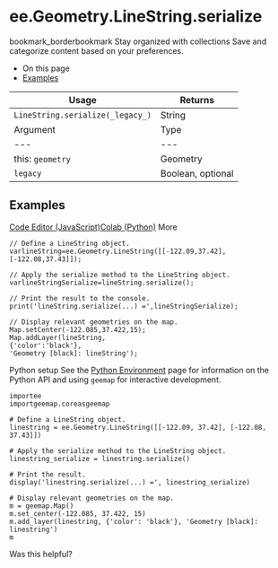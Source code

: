 
#  ee.Geometry.LineString.serialize
bookmark_borderbookmark Stay organized with collections  Save and categorize content based on your preferences.
  * On this page
  * [Examples](https://developers.google.com/earth-engine/apidocs/ee-geometry-linestring-serialize#examples)


Usage | Returns  
---|---  
`LineString.serialize(_legacy_)`|  String  
Argument | Type | Details  
---|---|---  
this: `geometry` | Geometry | The Geometry instance.  
`legacy` | Boolean, optional | Enables legacy format.  
## Examples
[Code Editor (JavaScript)](https://developers.google.com/earth-engine/apidocs/ee-geometry-linestring-serialize#code-editor-javascript-sample)[Colab (Python)](https://developers.google.com/earth-engine/apidocs/ee-geometry-linestring-serialize#colab-python-sample) More
```
// Define a LineString object.
varlineString=ee.Geometry.LineString([[-122.09,37.42],[-122.08,37.43]]);

// Apply the serialize method to the LineString object.
varlineStringSerialize=lineString.serialize();

// Print the result to the console.
print('lineString.serialize(...) =',lineStringSerialize);

// Display relevant geometries on the map.
Map.setCenter(-122.085,37.422,15);
Map.addLayer(lineString,
{'color':'black'},
'Geometry [black]: lineString');
```
Python setup
See the [ Python Environment](https://developers.google.com/earth-engine/guides/python_install) page for information on the Python API and using `geemap` for interactive development.
```
importee
importgeemap.coreasgeemap
```
```
# Define a LineString object.
linestring = ee.Geometry.LineString([[-122.09, 37.42], [-122.08, 37.43]])

# Apply the serialize method to the LineString object.
linestring_serialize = linestring.serialize()

# Print the result.
display('linestring.serialize(...) =', linestring_serialize)

# Display relevant geometries on the map.
m = geemap.Map()
m.set_center(-122.085, 37.422, 15)
m.add_layer(linestring, {'color': 'black'}, 'Geometry [black]: linestring')
m
```

Was this helpful?
